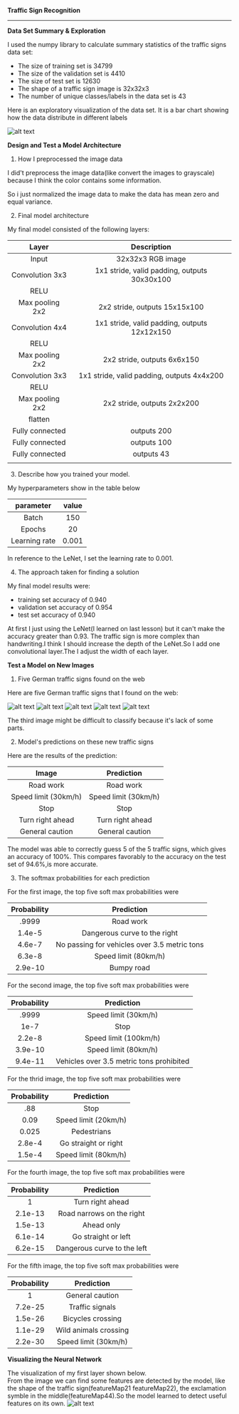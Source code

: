 **Traffic Sign Recognition** 


---



[//]: # (Image References)

[image1]: ./images/bar.png "bar chart"
[image2]: ./images/1_.jpg 
[image3]: ./images/2_.jpg
[image4]: ./images/3_.jpg
[image5]: ./images/4_.jpg
[image6]: ./images/5_.jpg
[image7]: ./images/view.png "conv1 visualization"


**Data Set Summary & Exploration**


I used the numpy library to calculate summary statistics of the traffic
signs data set:

* The size of training set is 34799
* The size of the validation set is 4410
* The size of test set is 12630
* The shape of a traffic sign image is 32x32x3
* The number of unique classes/labels in the data set is 43


Here is an exploratory visualization of the data set. It is a bar chart showing how the data distribute in different labels

![alt text][image1]

**Design and Test a Model Architecture**

1. How I preprocessed the image data  

I did't preprocess the image data(like convert the images to grayscale) because I think the color contains some information.  

So i just normalized the image data to make
the data has mean zero and equal variance.





2. Final model architecture

My final model consisted of the following layers:

| Layer         		|     Description	        					| 
|:---------------------:|:---------------------------------------------:| 
| Input         		| 32x32x3 RGB image   							| 
| Convolution 3x3    	| 1x1 stride, valid padding, outputs 30x30x100 	|
| RELU					|												|
| Max pooling 2x2	   	| 2x2 stride,  outputs 15x15x100 				|
| Convolution 4x4    	| 1x1 stride, valid padding, outputs 12x12x150 	|
| RELU					|												|
| Max pooling 2x2	    | 2x2 stride,  outputs 6x6x150 		    	    |
| Convolution 3x3    	| 1x1 stride, valid padding, outputs 4x4x200 	|
| RELU					|												|
| Max pooling 2x2	    | 2x2 stride,  outputs 2x2x200 		    	    |
| flatten				|												|
| Fully connected		| outputs 200        							|
| Fully connected		| outputs 100        							|
| Fully connected		| outputs 43        							|
|||
 


3. Describe how you trained your model.  

My hyperparameters show in the table below  

|parameter              |value                                          |  
|:---------------------:|:---------------------------------------------:| 
|Batch                  |150                                            |  
|Epochs                 |20                                             |  
|Learning rate          |0.001                                          |  

In reference to the LeNet, I set the learning rate to 0.001.  


4. The approach taken for finding a solution  

My final model results were:
* training set accuracy of 0.940
* validation set accuracy of 0.954 
* test set accuracy of 0.940

At first I just using the LeNet(I learned on last lesson) but it can't make the accuracy greater than 0.93.
The traffic sign is more complex than handwriting.I think I should increase the depth of the LeNet.So I add one convolutional layer.The I adjust the width of each layer.

 

**Test a Model on New Images**

1. Five German traffic signs found on the web  

Here are five German traffic signs that I found on the web:

![alt text][image2] ![alt text][image3] ![alt text][image4] 
![alt text][image5] ![alt text][image6]

The third image might be difficult to classify because it's lack of some parts.

2. Model's predictions on these new traffic signs 

Here are the results of the prediction:  

| Image			        | Prediction	        					| 
|:---------------------:|:---------------------------------------------:| 
| Road work      		| Road work   									| 
| Speed limit (30km/h)	| Speed limit (30km/h) 							|
| Stop					| Stop											|
| Turn right ahead	    | Turn right ahead					 		    |
| General caution		| General caution      							|

The model was able to correctly guess 5 of the 5 traffic signs, which gives an accuracy of 100%. This compares favorably to the accuracy on the test set of 94.6%,is more accurate.

3. The softmax probabilities for each prediction  

For the first image, the top five soft max probabilities were  

| Probability         	|     Prediction	        					| 
|:---------------------:|:---------------------------------------------:| 
| .9999         		| Road work   									| 
| 1.4e-5     			| Dangerous curve to the right				    |
| 4.6e-7				| No passing for vehicles over 3.5 metric tons	|
| 6.3e-8	      		| Speed limit (80km/h)          	            |
| 2.9e-10				| Bumpy road						            |

For the second image, the top five soft max probabilities were  

| Probability         	|     Prediction	        					| 
|:---------------------:|:---------------------------------------------:| 
| .9999         		| Speed limit (30km/h)   						| 
| 1e-7     				| Stop										    |
| 2.2e-8				| Speed limit (100km/h)					        |
| 3.9e-10	      		| Speed limit (80km/h) 				            |
| 9.4e-11			    | Vehicles over 3.5 metric tons prohibited      |

For the thrid image, the top five soft max probabilities were  

| Probability         	|     Prediction	        					| 
|:---------------------:|:---------------------------------------------:| 
| .88         			| Stop   									    | 
| 0.09     				| Speed limit (20km/h)				            |
| 0.025					| Pedestrians									|
| 2.8e-4	      		| Go straight or right	 				        |
| 1.5e-4			    | Speed limit (80km/h)				            |

For the fourth image, the top five soft max probabilities were  

| Probability         	|     Prediction	        					| 
|:---------------------:|:---------------------------------------------:| 
| 1         			| Turn right ahead   							| 
| 2.1e-13     			| Road narrows on the right 			       	|
| 1.5e-13				| Ahead only									|
| 6.1e-14	      		| Go straight or left    				        |
| 6.2e-15				| Dangerous curve to the left		            |

For the fifth image, the top five soft max probabilities were  

| Probability         	|     Prediction	        					| 
|:---------------------:|:---------------------------------------------:| 
| 1         			| General caution   							| 
| 7.2e-25     			| Traffic signals							    |
| 1.5e-26				| Bicycles crossing								|
| 1.1e-29	      		| Wild animals crossing	 				        |
| 2.2e-30				| Speed limit (30km/h)      		            |

 **Visualizing the Neural Network**  

The visualization of my first layer shown below.  
From the image we can find some features are detected by the model, like the shape of the traffic sign(featureMap21 featureMap22), the exclamation symble in the middle(featureMap44).So the model learned to detect useful features on its own.
![alt text][image7]

